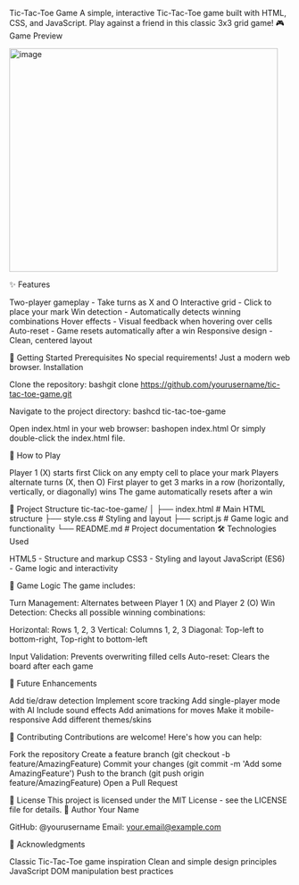 Tic-Tac-Toe Game
A simple, interactive Tic-Tac-Toe game built with HTML, CSS, and JavaScript. Play against a friend in this classic 3x3 grid game!
🎮 Game Preview

<img width="481" height="400" alt="image" src="https://github.com/user-attachments/assets/ea1bcdb1-5222-4307-aeda-07132392f9ab" />

✨ Features

Two-player gameplay - Take turns as X and O
Interactive grid - Click to place your mark
Win detection - Automatically detects winning combinations
Hover effects - Visual feedback when hovering over cells
Auto-reset - Game resets automatically after a win
Responsive design - Clean, centered layout

🚀 Getting Started
Prerequisites
No special requirements! Just a modern web browser.
Installation

Clone the repository:
bashgit clone https://github.com/yourusername/tic-tac-toe-game.git

Navigate to the project directory:
bashcd tic-tac-toe-game

Open index.html in your web browser:
bashopen index.html
Or simply double-click the index.html file.

🎯 How to Play

Player 1 (X) starts first
Click on any empty cell to place your mark
Players alternate turns (X, then O)
First player to get 3 marks in a row (horizontally, vertically, or diagonally) wins
The game automatically resets after a win

📁 Project Structure
tic-tac-toe-game/
│
├── index.html      # Main HTML structure
├── style.css       # Styling and layout
├── script.js       # Game logic and functionality
└── README.md       # Project documentation
🛠️ Technologies Used

HTML5 - Structure and markup
CSS3 - Styling and layout
JavaScript (ES6) - Game logic and interactivity

🎨 Game Logic
The game includes:

Turn Management: Alternates between Player 1 (X) and Player 2 (O)
Win Detection: Checks all possible winning combinations:

Horizontal: Rows 1, 2, 3
Vertical: Columns 1, 2, 3
Diagonal: Top-left to bottom-right, Top-right to bottom-left


Input Validation: Prevents overwriting filled cells
Auto-reset: Clears the board after each game

🚧 Future Enhancements

 Add tie/draw detection
 Implement score tracking
 Add single-player mode with AI
 Include sound effects
 Add animations for moves
 Make it mobile-responsive
 Add different themes/skins

🤝 Contributing
Contributions are welcome! Here's how you can help:

Fork the repository
Create a feature branch (git checkout -b feature/AmazingFeature)
Commit your changes (git commit -m 'Add some AmazingFeature')
Push to the branch (git push origin feature/AmazingFeature)
Open a Pull Request

📝 License
This project is licensed under the MIT License - see the LICENSE file for details.
👤 Author
Your Name

GitHub: @yourusername
Email: your.email@example.com

🙏 Acknowledgments

Classic Tic-Tac-Toe game inspiration
Clean and simple design principles
JavaScript DOM manipulation best practices

